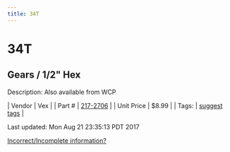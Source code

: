 ```yaml
---
title: 34T
---
```


# 34T
## Gears / 1/2" Hex
Description: 	Also available from WCP 

| Vendor | Vex | 
| Part # | [217-2706](http://www.vexrobotics.com/vexpro/motion/vexpro-gears/1-2-hex-bore.html) | 
| Unit Price | $8.99 | 
| Tags: | [suggest tags](https://docs.google.com/forms/d/e/1FAIpQLSeWyY8v3RgOty-MyWmh9U0iivNYN_molChYyS-0U-o-kOAv_g/viewform) | 

Last updated: Mon Aug 21 23:35:13 PDT 2017

 [Incorrect/Incomplete information?](https://docs.google.com/forms/d/e/1FAIpQLSeWyY8v3RgOty-MyWmh9U0iivNYN_molChYyS-0U-o-kOAv_g/viewform)